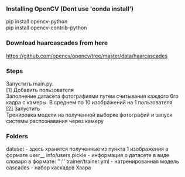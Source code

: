 ### Installing OpenCV (Dont use 'conda install')
pip install opencv-python <br/>
pip install opencv-contrib-python

### Download haarcascades from here
https://github.com/opencv/opencv/tree/master/data/haarcascades

### Steps
Запустить main.py.<br/>
[1] Добавить пользователя<br/>
    Заполнение датасета фотографиями путем считывания каждого 6го кадра с камеры. В среднем по 10 изображений на 1 пользователя<br/>
[2] Запустить<br/>
    Тренировка модели на полученной выборке фотографий и запуск системы распознавания через камеру<br/>

### Folders
dataset - здесь хранятся полученные из пункта 1 изображения в формате user_<userId>_<count>
info/users.pickle - информация о датасете в виде словаря в формате: '<userId>':'<userName>'
trainer/trainer.yml - натренированная модель
cascades - набор каскадов Хаара